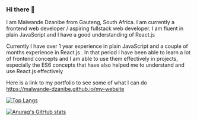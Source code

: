 ### Hi there 👋

I am Malwande Dzanibe from Gauteng, South Africa. I am currently a frontend web developer / aspiring fullstack web developer. I am fluent in plain JavaScript and I have a good understanding of React.js

Currently I have over 1 year experience in plain JavaScript and a couple of months experience in React.js . In that period I have been able to learn a lot of frontend concepts and I am able to use them effectively in projects, especially the ES6 concepts that have also helped me to understand and use React.js effectively

Here is a link to my portfolio to see some of what I can do https://malwande-dzanibe.github.io/my-website

[![Top Langs](https://github-readme-stats.vercel.app/api/top-langs/?username=Malwande-Dzanibe&layout=compact)](https://github.com/anuraghazra/github-readme-stats)

[![Anurag's GitHub stats](https://github-readme-stats.vercel.app/api?username=Malwande-Dzanibe)](https://github.com/anuraghazra/github-readme-stats)
